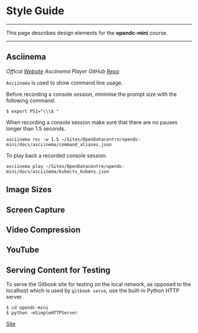 # Style Guide

---

This page describes design elements for the **opendc-mini** course.

---

## Asciinema

*Offical [Website](https://asciinema.org)*
*Asciinema Player GitHub [Repo](https://github.com/asciinema/asciinema-player)*

`Asciinema` is used to show command line usage.

Before recording a console session, minimise the prompt size with the following command.

```console
$ export PS1="\\\$ "
```

When recording a console session make sure that there are no pauses longer than 1.5 seconds.

```console
asciinema rec -w 1.5 ~/Sites/OpenDatacentre/opendc-mini/docs/asciinema/command_aliases.json
```

To play back a recorded console session.

```console
asciinema play ~/Sites/OpenDatacentre/opendc-mini/docs/asciinema/kubectx_kubens.json
```

## Image Sizes


## Screen Capture


## Video Compression


## YouTube



## Serving Content for Testing

To serve the Gitbook site for testing on the local network, as opposed to the localhost which is used by `gitbook serve`, use the built-in Python HTTP server.

```console
$ cd opendc-mini
$ python -mSimpleHTTPServer
```

[Site](http://192.168.1.10:8000/_book/)
